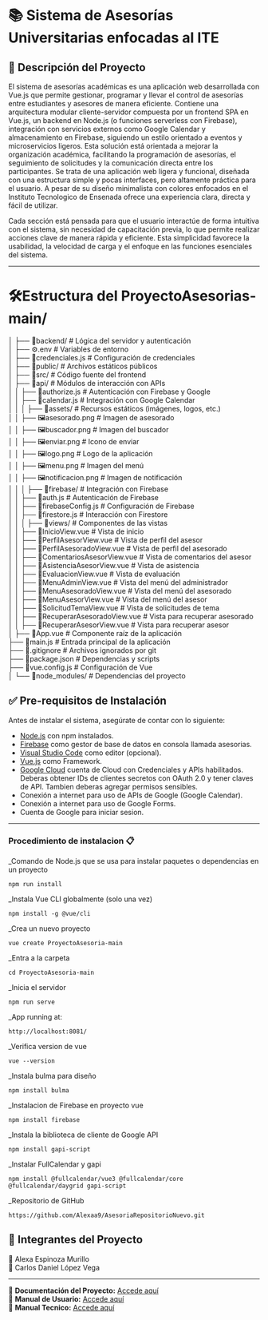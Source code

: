 # 📚 Sistema de Asesorías Universitarias enfocadas al ITE  

## 📝 Descripción del Proyecto  
El sistema de asesorías académicas es una aplicación web desarrollada con Vue.js que permite gestionar, programar y llevar el control de asesorías entre estudiantes y asesores de manera eficiente. Contiene una arquitectura modular cliente-servidor compuesta por un frontend SPA en Vue.js, un backend en Node.js (o funciones serverless con Firebase), integración con servicios externos como Google Calendar y almacenamiento en Firebase, siguiendo un estilo orientado a eventos y microservicios ligeros. Esta solución está orientada a mejorar la organización académica, facilitando la programación de asesorías, el seguimiento de solicitudes y la comunicación directa entre los participantes. Se trata de una aplicación web ligera y funcional, diseñada con una estructura simple y pocas interfaces, pero altamente práctica para el usuario. A pesar de su diseño minimalista con colores enfocados en el Instituto Tecnologico de Ensenada ofrece una experiencia clara, directa y fácil de utilizar.

Cada sección está pensada para que el usuario interactúe de forma intuitiva con el sistema, sin necesidad de capacitación previa, lo que permite realizar acciones clave de manera rápida y eficiente. Esta simplicidad favorece la usabilidad, la velocidad de carga y el enfoque en las funciones esenciales del sistema.

---

# 🛠️Estructura del ProyectoAsesorias-main/<br>
│
├── 📁backend/                 # Lógica del servidor y autenticación  
│   ├── ⚙️.env                 # Variables de entorno  
│   ├── 📄credenciales.js      # Configuración de credenciales  
│
├── 📁public/                # Archivos estáticos públicos  
│
├── 📁src/                     # Código fuente del frontend  
│   ├── 📁api/                 # Módulos de interacción con APIs  
│   │   ├── 📄authorize.js     # Autenticación con Firebase y Google  
│   │   ├── 📄calendar.js      # Integración con Google Calendar  
│   │
│   ├── 📁assets/              # Recursos estáticos (imágenes, logos, etc.)  
│   │   ├── 🖼️asesorado.png    # Imagen de asesorado  
│   │   ├── 🖼️buscador.png     # Imagen del buscador  
│   │   ├── 🖼️enviar.png       # Icono de enviar  
│   │   ├── 🖼️logo.png         # Logo de la aplicación  
│   │   ├── 🖼️menu.png         # Imagen del menú  
│   │   ├── 🖼️notificacion.png # Imagen de notificación  
│   │
│   ├── 📁firebase/            # Integración con Firebase  
│   │   ├── 📄auth.js         # Autenticación de Firebase  
│   │   ├── 📄firebaseConfig.js # Configuración de Firebase  
│   │   ├── 📄firestore.js    # Interacción con Firestore  
│   │
│   ├── 📁views/               # Componentes de las vistas  
│   │   ├── 📄InicioView.vue   # Vista de inicio  
│   │   ├── 📄PerfilAsesorView.vue # Vista de perfil del asesor  
│   │   ├── 📄PerfilAsesoradoView.vue # Vista de perfil del asesorado  
│   │   ├── 📄ComentariosAsesorView.vue # Vista de comentarios del asesor  
│   │   ├── 📄AsistenciaAsesorView.vue # Vista de asistencia  
│   │   ├── 📄EvaluacionView.vue # Vista de evaluación  
│   │   ├── 📄MenuAdminView.vue # Vista del menú del administrador  
│   │   ├── 📄MenuAsesoradoView.vue # Vista del menú del asesorado  
│   │   ├── 📄MenuAsesorView.vue # Vista del menú del asesor  
│   │   ├── 📄SolicitudTemaView.vue # Vista de solicitudes de tema  
│   │   ├── 📄RecuperarAsesoradoView.vue # Vista para recuperar asesorado  
│   │   ├── 📄RecuperarAsesorView.vue # Vista para recuperar asesor  
│
├── 📄App.vue                  # Componente raíz de la aplicación  
├── 📄main.js                  # Entrada principal de la aplicación  
├── 📄.gitignore               # Archivos ignorados por git  
├── 📄package.json             # Dependencias y scripts  
├── 📄vue.config.js            # Configuración de Vue  
│
└── 📁node_modules/            # Dependencias del proyecto  


## ✅ Pre-requisitos de Instalación  

Antes de instalar el sistema, asegúrate de contar con lo siguiente:  

- [Node.js](https://nodejs.org/) con npm instalados.  
- [Firebase](https://console.firebase.google.com/project/asesorias-32539/firestore/databases/-default-/data/~2FAsesorado~2Falumna@ite.edu.mx~2Fobservaciones~2Fomxqh9Lh0PFNiJ0SqqNM) como gestor de base de datos en consola llamada asesorias.
- [Visual Studio Code](https://code.visualstudio.com/) como editor (opcional).
- [Vue.js](https://vuejs.org/guide/quick-start.html) como Framework.
- [Google Cloud](https://console.cloud.google.com/apis/library/browse?inv=1&invt=Abywwg&project=asesorias-459817) cuenta de Cloud con Credenciales y APIs habilitados. Deberas obtener IDs de clientes secretos con OAuth 2.0 y tener claves de API. Tambien deberas agregar permisos sensibles.
- Conexión a internet para uso de APIs de Google (Google Calendar).
- Conexión a internet para uso de Google Forms.
- Cuenta de Google para iniciar sesion.

---

### Procedimiento de instalacion 📋

_Comando de Node.js que se usa para instalar paquetes o dependencias en un proyecto

```
npm run install
```
_Instala Vue CLI globalmente (solo una vez)

```
npm install -g @vue/cli
```
_Crea un nuevo proyecto 

```
vue create ProyectoAsesoria-main
```
_Entra a la carpeta 

```
cd ProyectoAsesoria-main
```
_Inicia el servidor 

```
npm run serve
```
_App running at:

```
http://localhost:8081/
```
_Verifica version de vue

```
vue --version
```
_Instala bulma para diseño

```
npm install bulma
```
_Instalacion de Firebase en proyecto vue

```
npm install firebase

```
_Instala la biblioteca de cliente de Google API

```
npm install gapi-script

```
_Instalar FullCalendar y gapi

```
npm install @fullcalendar/vue3 @fullcalendar/core @fullcalendar/daygrid gapi-script

```
_Repositorio de GitHub

```
https://github.com/Alexaa9/AsesoriaRepositorioNuevo.git

```


## 👥 Integrantes del Proyecto
👤 Alexa Espinoza Murillo <br>
👤 Carlos Daniel López Vega <br>

---

📄 **Documentación del Proyecto:** [Accede aquí](https://docs.google.com/document/d/1jm7XVzMNtXdvODL4rA-e8vWEbzKD7CJ24IId1VVeDOU/edit?usp=sharing)  
📄 **Manual de Usuario:** [Accede aquí](https://docs.google.com/document/d/1F2BFgkY1w0rAVAzYAiSXa0qL9p8KOUO0BqNtUea6iuY/edit?usp=sharing)  
📄 **Manual Tecnico:** [Accede aquí](https://docs.google.com/document/d/16Bp7-YPCxqdaBTn71wYNEdGiIPRmIG2al1yqvAy-1Zw/edit?usp=sharing)  


